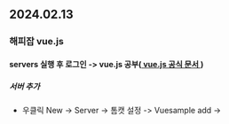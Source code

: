 ## 2024.02.13

### 해피잡 vue.js

#### servers 실행 후 로그인 -> vue.js 공부(<A href="https://v2.ko.vuejs.org/v2/guide/syntax.html"> vue.js 공식 문서 </A>)

##### 서버 추가

- 우클릭 New -> Server -> 톰캣 설정 -> Vuesample add -> 
